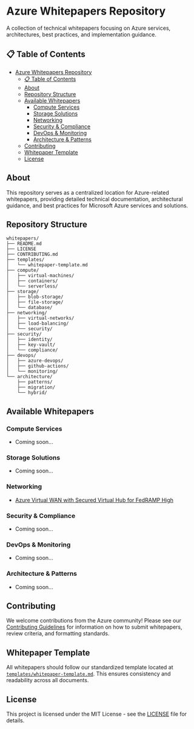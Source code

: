 # Azure Whitepapers Repository

A collection of technical whitepapers focusing on Azure services, architectures, best practices, and implementation guidance.

## 📋 Table of Contents

- [Azure Whitepapers Repository](#azure-whitepapers-repository)
  - [📋 Table of Contents](#-table-of-contents)
  - [About](#about)
  - [Repository Structure](#repository-structure)
  - [Available Whitepapers](#available-whitepapers)
    - [Compute Services](#compute-services)
    - [Storage Solutions](#storage-solutions)
    - [Networking](#networking)
    - [Security \& Compliance](#security--compliance)
    - [DevOps \& Monitoring](#devops--monitoring)
    - [Architecture \& Patterns](#architecture--patterns)
  - [Contributing](#contributing)
  - [Whitepaper Template](#whitepaper-template)
  - [License](#license)

## About

This repository serves as a centralized location for Azure-related whitepapers, providing detailed technical documentation, architectural guidance, and best practices for Microsoft Azure services and solutions.

## Repository Structure

```
whitepapers/
├── README.md
├── LICENSE
├── CONTRIBUTING.md
├── templates/
│   └── whitepaper-template.md
├── compute/
│   ├── virtual-machines/
│   ├── containers/
│   └── serverless/
├── storage/
│   ├── blob-storage/
│   ├── file-storage/
│   └── database/
├── networking/
│   ├── virtual-networks/
│   ├── load-balancing/
│   └── security/
├── security/
│   ├── identity/
│   ├── key-vault/
│   └── compliance/
├── devops/
│   ├── azure-devops/
│   ├── github-actions/
│   └── monitoring/
└── architecture/
    ├── patterns/
    ├── migration/
    └── hybrid/
```

## Available Whitepapers

### Compute Services
- Coming soon...

### Storage Solutions
- Coming soon...

### Networking
- [Azure Virtual WAN with Secured Virtual Hub for FedRAMP High](networking/vwan-fedramp-high.md)

### Security & Compliance
- Coming soon...

### DevOps & Monitoring
- Coming soon...

### Architecture & Patterns
- Coming soon...

## Contributing

We welcome contributions from the Azure community! Please see our [Contributing Guidelines](CONTRIBUTING.md) for information on how to submit whitepapers, review criteria, and formatting standards.

## Whitepaper Template

All whitepapers should follow our standardized template located at [`templates/whitepaper-template.md`](templates/whitepaper-template.md). This ensures consistency and readability across all documents.

## License

This project is licensed under the MIT License - see the [LICENSE](LICENSE) file for details.
